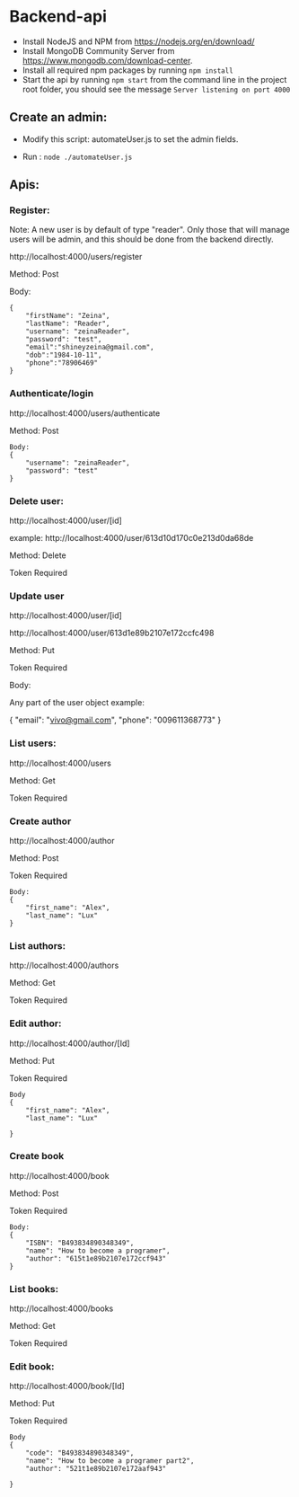 # Backend-api
- Install NodeJS and NPM from  https://nodejs.org/en/download/
- Install MongoDB Community Server from  https://www.mongodb.com/download-center.
- Install all required npm packages by running ```npm install```
- Start the api by running ```npm start``` from the command line in the project root folder, you should see the message ```Server listening on port 4000```

## Create an admin:
- Modify this script: automateUser.js to set the admin fields.

- Run : ```node ./automateUser.js```

## Apis:

### Register:
Note: A new user is by default of type "reader". Only those that will manage users will be admin, and this should be done from the backend directly.

http://localhost:4000/users/register

Method: Post

Body: 
```
{
    "firstName": "Zeina",
    "lastName": "Reader",
    "username": "zeinaReader",
    "password": "test",
    "email":"shineyzeina@gmail.com",
    "dob":"1984-10-11",
    "phone":"78906469"
} 

```
### Authenticate/login

http://localhost:4000/users/authenticate

Method: Post
```
Body:
{
    "username": "zeinaReader",
    "password": "test"
}
```


### Delete user:
http://localhost:4000/user/[id]

example: http://localhost:4000/user/613d10d170c0e213d0da68de

Method: Delete

Token Required


### Update user
http://localhost:4000/user/[id]

http://localhost:4000/user/613d1e89b2107e172ccfc498

Method: Put

Token Required

Body:

Any part of the user object example:

{
    "email": "vivo@gmail.com",
    "phone": "009611368773"
}

### List users:

http://localhost:4000/users

Method: Get

Token Required

### Create author
http://localhost:4000/author

Method: Post

Token Required
```
Body:
{
    "first_name": "Alex",
    "last_name": "Lux"
}
```

### List authors:

http://localhost:4000/authors

Method: Get

Token Required

### Edit author:

http://localhost:4000/author/[Id]

Method: Put

Token Required
```
Body
{
    "first_name": "Alex",
    "last_name": "Lux"

}
```


### Create book
http://localhost:4000/book

Method: Post

Token Required
```
Body:
{
    "ISBN": "B493834890348349",
    "name": "How to become a programer",
    "author": "615t1e89b2107e172ccf943"
}
```

### List books:

http://localhost:4000/books

Method: Get

Token Required

### Edit book:

http://localhost:4000/book/[Id]

Method: Put

Token Required
```
Body
{
    "code": "B493834890348349",
    "name": "How to become a programer part2",
    "author": "521t1e89b2107e172aaf943"

}
```
 
